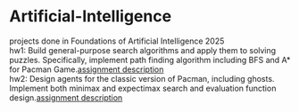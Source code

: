 # Artificial-Intelligence
projects done in Foundations of Artificial Intelligence 2025  
hw1: Build general-purpose search algorithms and apply them to solving puzzles. Specifically, implement path finding algorithm including BFS and A* for Pacman Game.[assignment description](https://www.csie.ntu.edu.tw/~stchen/teaching/fai25/hw1/hw1.html)  
hw2: Design agents for the classic version of Pacman, including ghosts. Implement both minimax and expectimax search and evaluation function design.[assignment description](https://ntuaislab.github.io/FAI/hw2/hw2_2025.html)  
